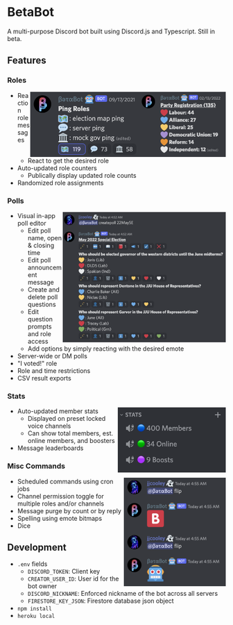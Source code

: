 # BetaBot
A multi-purpose Discord bot built using Discord.js and Typescript. Still in beta.

## Features

### Roles
<img align="right" height=150 src="assets/readme/role-counter.png">
<img align="right" height=150 src="assets/readme/role-message.png">

- Reaction role messages
  - React to get the desired role
- Auto-updated role counters
  - Publically display updated role counts
- Randomized role assignments

### Polls
<img align="right" height=300 src="assets/readme/poll-editor.png">

- Visual in-app poll editor
  - Edit poll name, open & closing time
  - Edit poll announcement message
  - Create and delete poll questions
  - Edit question prompts and role access
  - Add options by simply reacting with the desired emote
- Server-wide or DM polls
- "I voted!" role
- Role and time restrictions
- CSV result exports

### Stats
<img align="right" height=150 src="assets/readme/member-stats.png">

- Auto-updated member stats
  - Displayed on preset locked voice channels
  - Can show total members, est. online members, and boosters
- Message leaderboards

### Misc Commands
<img align="right" height=250 src="assets/readme/flip.png">

- Scheduled commands using cron jobs
- Channel permission toggle for multiple roles and/or channels
- Message purge by count or by reply
- Spelling using emote bitmaps
- Dice

## Development
- `.env` fields
  - `DISCORD_TOKEN`: Client key
  - `CREATOR_USER_ID`: User id for the bot owner
  - `DISCORD_NICKNAME`: Enforced nickname of the bot across all servers
  - `FIRESTORE_KEY_JSON`: Firestore database json object
- `npm install`
- `heroku local`
